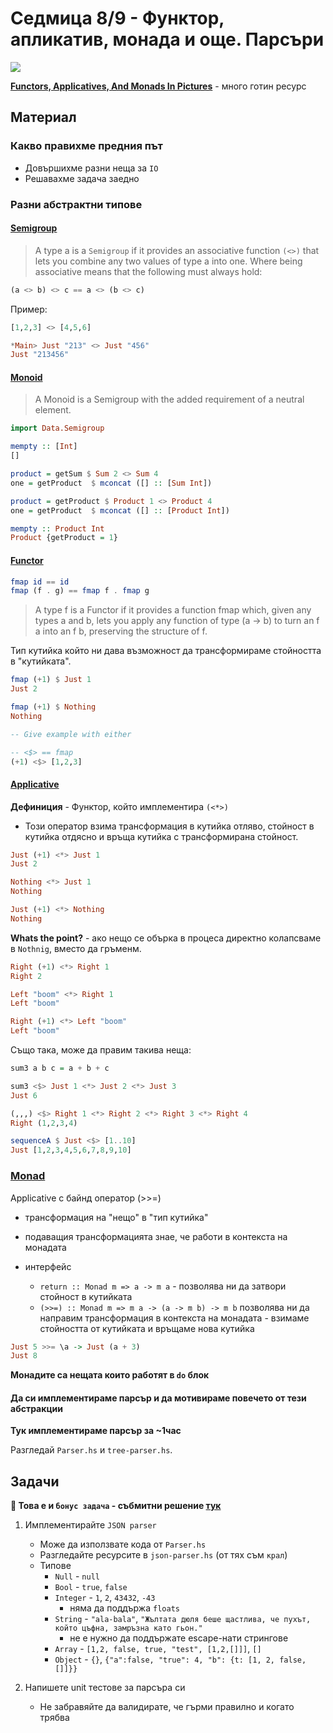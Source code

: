 # Седмица 8/9 - Функтор, апликатив, монада и още. Парсъри

![](https://adit.io/imgs/functors/value_and_context.png)

**[Functors, Applicatives, And Monads In Pictures](https://adit.io/posts/2013-04-17-functors,_applicatives,_and_monads_in_pictures.html)** - много готин ресурс

## Материал

### Какво правихме предния път

- Довършихме разни неща за `IO`
- Решавахме задача заедно

### Разни абстрактни типове

#### [Semigroup](https://hackage.haskell.org/package/base-4.14.0.0/docs/Data-Semigroup.html)

> A type a is a `Semigroup` if it provides an associative function `(<>)` that lets you combine any two values of type a into one. Where being associative means that the following must always hold:

```hs
(a <> b) <> c == a <> (b <> c)
```

Пример:

```hs
[1,2,3] <> [4,5,6]

*Main> Just "213" <> Just "456"
Just "213456"
```

#### [Monoid](https://hackage.haskell.org/package/base-4.14.0.0/docs/Data-Monoid.html)

> A Monoid is a Semigroup with the added requirement of a neutral element.

```hs
import Data.Semigroup

mempty :: [Int]
[]

product = getSum $ Sum 2 <> Sum 4
one = getProduct  $ mconcat ([] :: [Sum Int])

product = getProduct $ Product 1 <> Product 4
one = getProduct  $ mconcat ([] :: [Product Int])

mempty :: Product Int
Product {getProduct = 1}
```

#### [Functor](https://hackage.haskell.org/package/base-4.14.0.0/docs/Data-Functor.html)

```hs
fmap id == id
fmap (f . g) == fmap f . fmap g
```

> A type f is a Functor if it provides a function fmap which, given any types a and b, lets you apply any function of type (a -> b) to turn an f a into an f b, preserving the structure of f.

Тип кутийка който ни дава възможност да трансформираме стойността в "кутийката".

```hs
fmap (+1) $ Just 1
Just 2

fmap (+1) $ Nothing
Nothing

-- Give example with either

-- <$> == fmap
(+1) <$> [1,2,3]
```

#### [Applicative](https://hackage.haskell.org/package/base-4.14.0.0/docs/Control-Applicative.html)

**Дефиниция** - Функтор, който имплементира `(<*>)`

- Този оператор взима трансформация в кутийка отляво, стойност в кутийка отдясно
  и връща кутийка с трансформирана стойност.

```hs
Just (+1) <*> Just 1
Just 2

Nothing <*> Just 1
Nothing

Just (+1) <*> Nothing
Nothing
```

**Whats the point?** - ако нещо се обърка в процеса директно колапсваме в `Nothnig`,
вместо да гръменм.

```hs
Right (+1) <*> Right 1
Right 2

Left "boom" <*> Right 1
Left "boom"

Right (+1) <*> Left "boom"
Left "boom"
```

Също така, може да правим такива неща:

```hs
sum3 a b c = a + b + c

sum3 <$> Just 1 <*> Just 2 <*> Just 3
Just 6

(,,,) <$> Right 1 <*> Right 2 <*> Right 3 <*> Right 4
Right (1,2,3,4)

sequenceA $ Just <$> [1..10]
Just [1,2,3,4,5,6,7,8,9,10]
```

### [Monad](https://hackage.haskell.org/package/base-4.14.0.0/docs/Control-Monad.html)

Applicative с байнд оператор (>>=)

- трансформация на "нещо" в "тип кутийка"
- подаващия трансформацията знае, че работи в контекста на монадата
- интерфейс

  - `return :: Monad m => a -> m a` - позволява ни да затвори стойност в кутийката
  - `(>>=) :: Monad m => m a -> (a -> m b) -> m b`
    позволява ни да направим трансформация в контекста на монадата - взимаме стойността от кутийката и връщаме нова кутийка

```hs
Just 5 >>= \a -> Just (a + 3)
Just 8
```

**Монадите са нещата които работят в `do` блок**

#### Да си имплементираме парсър и да мотивираме повечето от тези абстракции

**Тук имплементираме парсър за ~1час**

Разгледай `Parser.hs` и `tree-parser.hs`.

## Задачи

**🌟 Това е и `бонус задача` - събмитни решение [тук](https://github.com/ichko/fmi-fp-2020-21/issues/9)**

1. Имплементирайте `JSON parser`

   - Може да използвате кода от `Parser.hs`
   - Разгледайте ресурсите в `json-parser.hs` (от тях съм `крал`)
   - Типове
     - `Null` - `null`
     - `Bool` - `true`, `false`
     - `Integer` - `1`, `2`, `43432`, `-43`
       - няма да поддържа `floats`
     - `String` - `"ala-bala"`, `"Жълтата дюля беше щастлива, че пухът, който цъфна, замръзна като гьон."`
       - не е нужно да поддържате escape-нати стрингове
     - `Array` - `[1,2, false, true, "test", [1,2,[]]]`, `[]`
     - `Object` - `{}`, `{"a":false, "true": 4, "b": {t: [1, 2, false, []]}}`

2. Напишете unit тестове за парсъра си
   - Не забравяйте да валидирате, че гърми правилно и когато трябва
